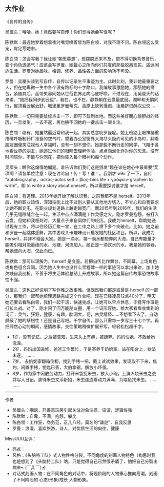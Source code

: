 ## 大作业

> 
《自传的自传》

吴厘头：哈哈。她！竟然要写自传！你们觉得她会写谁呢？

陈默默：最近她梦着想着夜时嘴里唤着皆为陈白领，对我不理不问。陈白领这么受宠，肯定写她啦。

陈白领：怎会写我？我让她“朝思暮想”，想摆脱还来不及，恨不得切换背景音乐，变个角色透透气！应该会写罗曼，她最心之所向你们共度的那些脱离现实，遥远闲适生活。罗曼对她品味、格调、修养、品性各方面的影响功不可没。

罗曼：吴厘头谈到写自传，自传以记录生平事迹为主。此时此刻，我非她最重要之人，但在她卑微一生中各个没有路标的十字路口，我编故事激励她，舔舐她的痛苦，紧随其后，面带笑容同她从世俗世界走向心底呼唤。不过现在，用吴厘头的话来讲，“她把我同步到云盘”，我在，也不在，静静躺在云盘最底层。湖畔和天鹅同行，屋顶看云展云舒，城堡里罗曼蒂克，高原上缺氧慢跑，凌晨挤进醉汉公交……

陈默默：一切只需要鼠标点击一下，即可下载到本地。而这些美好而心惊胆战的经历，一旦发生，一去不返，再也换不回她的一键点击一眼关注。

陈白领：哪有，她虽然最近常和我一起，其实总念叨罗曼呢。她上班路上眼神凝重捂嘴呼吸制药厂准备的空气时，望着办公室窗外大海尽头隐约可见的小岛时，翻看朋友圈傻笑注视他人幸福时，没有一刻不想你。她那些不断行走的同学，飞翔于各地看世界的朋友，她透过他们的眼睛去理解体验，点点滴滴化作对你的思念。没有时间陪你，不能与你同在，把你装入每个眼神和每个动作。

吴厘头：瞧你这煽情地偏题。谁告诉你们我们这是颁发“现在谁在她心中最重要”奖项啊？请各单位注意：现在讨论自！传！写！谁！。我刚才 wiki 了一下，自传 “autobiography，αὐτός-autos self + βίος-bios life + γράφειν-graphein to write”，即 to write a story about oneself。所以需要探讨谁才是 herself。

陈白领：有道理。2013年她开始了解认识我，之前我都不是 herself。2013年后，她的职业热情，深知技能上比不过别人要从其他地方切入，不甘心和自我要求让她不断充电，在职业规划道路上越走越宽广。而2015年到2016年，我们的生活几乎无缝隙缝合在一起，生活中点点滴滴是工作灵感之火。刚才罗曼抱怨，被打入云盘，但她和我相处时，大量点子来自同你们的经历。我成为herself，帮助她通过现有工作，将以往经历汇聚一堂，在工作之路上埋下多个突破点。比如，她之前和罗曼一起跳体感舞，其中游戏关卡趣味设计启发她的社区项目。所以，我成为 herself，并非不理会大家。她是一滴水，每一滴水都想奔向大海，自己有能量才能吸引相对能量级的水、池塘、河流加入。她正是一滴饮水的水，我是她的容器，帮她流向大海，仅此而已。

陈默默：那可以理解为，herself 是变量。若把自传比作舞台，不同幕，上场角色或角色组合异同。因为她人生中也没什么里程碑一样的事迹可以拿出来讲，加上她欠缺自我剖析，不善于将生活体验总结上升成故事，所以她这篇自传故事恐怕故事性不强。

吴厘头：这也正好说明了写作难之故事难。但既然我们都是或曾是 herself 的一部分，那我们一起帮她梳理思路完成这个作业吧。现在已经凌晨12点40分了，明天她还要去看陈白领，我们一起干活，快速完成，让她可以早点休息，毕竟写作班是打长久战。对了，刚才问了问万能朋友圈，用一个词形容她。给大家看看收集到的词汇：灵气，狂野，健康，有趣，脑洞大，韧，古灵精怪……不想看下去了。自动屏蔽了她的孽根性！还是自己写吧。千字自传，那么只需每一岁写三十七个字。再把砰然心动的瞬间，感情故事，交往策略稍微扩展开写，轻轻松松超千字。


- 1岁，没有记忆。之后被告知，生来头上有疤，被嫌弃。妈妈怕她，不敢给她洗澡。
- 2岁，妈妈出国进修，爸爸工作繁忙，于是寄养于奶奶家。站在阳台上，欲坠未遂。
……
- 7岁， 去奶奶家翻箱倒柜，找到手铐一把，戴上试试效果，发现取不下来，焦灼。闲置手铐，钥匙已丢，大伯拿锯，解放小坏蛋。
- 8岁，作为家中闲散劳动力，打开米袋捉米虫，放入小碗，上演火烧米虫之战并写入日记。虐待米虫又添新招，米虫连连看动力满满，为喂鱼找米虫。
……
……

---

作者

- 吴厘头：嘲讽，开善意玩笑引起关注对象注意，诙谐，逻辑性强
- 陈默默：自卑，不满，抱怨，攀比
- 陈白领：工作狂，商务范，正儿八经，莫名的“谦逊”，自我反思
- 罗曼：浪漫，喜欢旅游，诗人，对优质生活的向往，健康


MissUUU互评：
* 亮点：
 * 风格：《头脑特工队》式人物性格分裂，不同角度的刻画人物特色（构思时我也是想到了《头脑特工队》呐，只是觉得自己已然很矛盾了，怕把自己分裂出病来┑(￣Д ￣)┍)
 * 对话式刻画人物：在不同角色的对话中，将现阶段的人物重心推向高潮。刻画了不同阶段的 心态/形象/成长 人物形象。
